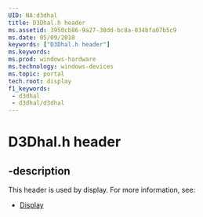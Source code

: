 ```yaml
---
UID: NA:d3dhal
title: D3Dhal.h header
ms.assetid: 3950cb86-9a27-30dd-bc8a-034bfa07b5c9
ms.date: 05/09/2018
keywords: ["D3Dhal.h header"]
ms.keywords: 
ms.prod: windows-hardware
ms.technology: windows-devices
ms.topic: portal
tech.root: display
f1_keywords:
 - d3dhal
 - d3dhal/d3dhal
---
```


# D3Dhal.h header


## -description

This header is used by display. For more information, see:

- [Display](../_display/index.md)

